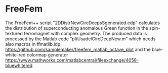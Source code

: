 # FreeFem
The FreeFem++ script "2DDistrNewCircDeepsSgenerated.edp" calculates the distribution of superconducting anomalous Green function in the spin-textured ferromagnet 
with complex geometry. The produced data is processed by the Matlab code "pltUsadelCircDeepNew.m" which needs also macros in ffmatlib.idp 
https://github.com/samplemaker/freefem_matlab_octave_plot and the blue-white-red colormap generator  https://www.mathworks.com/matlabcentral/fileexchange/4058-bluewhitered
